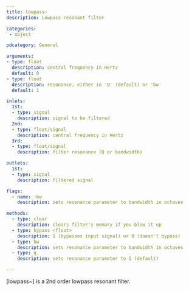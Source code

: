 ```yaml
---
title: lowpass~
description: Lowpass resonant filter

categories:
 - object

pdcategory: General

arguments:
- type: float
  description: central frequency in Hertz
  default: 0
- type: float
  description: resonance, either in 'Q' (default) or 'bw'
  default: 1

inlets:
  1st:
  - type: signal
    description: signal to be filtered
  2nd:
  - type: float/signal
    description: central frequency in Hertz
  3rd:
  - type: float/signal
    description: filter resonance (Q or bandwidth)

outlets:
  1st:
  - type: signal
    description: filtered signal

flags:
  - name: -bw
    description: sets resonance parameter to bandwidth in octaves

methods:
  - type: clear
    description: clears filter's memory if you blow it up
  - type: bypass <float>
    description: 1 (bypasses input signal) or 0 (doesn't bypass)
  - type: bw
    description: sets resonance parameter to bandwidth in octaves
  - type: q
    description: sets resonance parameter to Q (default)

---
```


[lowpass~] is a 2nd order lowpass resonant filter.

